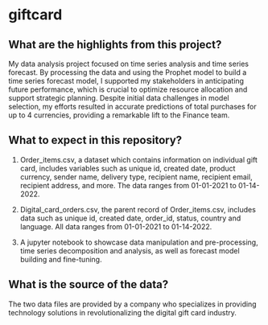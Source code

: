# giftcard

## What are the highlights from this project?
My data analysis project focused on time series analysis and time series forecast. By processing the data and using the Prophet model to build a time series forecast model, I supported my stakeholders in anticipating future performance, which is crucial to optimize resource allocation and support strategic planning. Despite initial data challenges in model selection, my efforts resulted in accurate predictions of total purchases for up to 4 currencies, providing a remarkable lift to the Finance team.


## What to expect in this repository?
1. Order_items.csv, a dataset which contains information on individual gift card, includes variables such as unique id, created date, product currency, sender name, delivery type, recipient name, recipient email, recipient address, and more. The data ranges from 01-01-2021 to 01-14-2022.

2. Digital_card_orders.csv, the parent record of Order_items.csv, includes data such as unique id, created date, order_id, status, country and language. All data ranges from 01-01-2021 to 01-14-2022.
   
3. A jupyter notebook to showcase data manipulation and pre-processing, time series decomposition and analysis, as well as forecast model building and fine-tuning. 


## What is the source of the data?
The two data files are provided by a company who specializes in providing technology solutions in revolutionalizing the digital gift card industry. 
